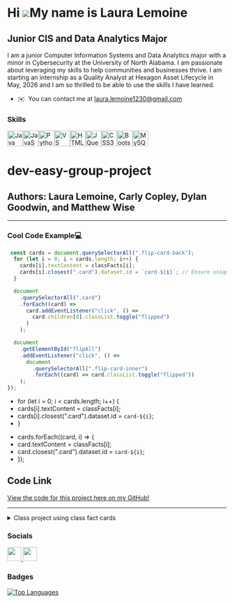 Hi ![](https://user-images.githubusercontent.com/18350557/176309783-0785949b-9127-417c-8b55-ab5a4333674e.gif)My name is Laura Lemoine
=====================================================================================================================================

Junior CIS and Data Analytics Major
-----------------------------------

I am a junior Computer Information Systems and Data Analytics major with a minor in Cybersecurity at the University of North Alabama. I am passionate about leveraging my skills to help communities and businesses thrive. I am starting an internship as a Quality Analyst at Hexagon Asset Lifecycle in May, 2026 and I am so thrilled to be able to use the skills I have learned.

* ✉️  You can contact me at [laura.lemoine1230@gmail.com](mailto:laura.lemoine1230@gmail.com)

### Skills


<p align="left">
<a href="https://www.oracle.com/java/" target="_blank" rel="noreferrer"><img src="https://raw.githubusercontent.com/danielcranney/readme-generator/main/public/icons/skills/java-colored.svg" width="36" height="36" alt="Java" /></a><a href="https://developer.mozilla.org/en-US/docs/Web/JavaScript" target="_blank" rel="noreferrer"><img src="https://raw.githubusercontent.com/danielcranney/readme-generator/main/public/icons/skills/javascript-colored.svg" width="36" height="36" alt="JavaScript" /></a><a href="https://www.python.org/" target="_blank" rel="noreferrer"><img src="https://raw.githubusercontent.com/danielcranney/readme-generator/main/public/icons/skills/python-colored.svg" width="36" height="36" alt="Python" /></a><a href="https://code.visualstudio.com/" target="_blank" rel="noreferrer"><img src="https://raw.githubusercontent.com/danielcranney/readme-generator/main/public/icons/skills/visualstudiocode.svg" width="36" height="36" alt="VS Code" /></a><a href="https://developer.mozilla.org/en-US/docs/Glossary/HTML5" target="_blank" rel="noreferrer"><img src="https://raw.githubusercontent.com/danielcranney/readme-generator/main/public/icons/skills/html5-colored.svg" width="36" height="36" alt="HTML5" /></a><a href="https://jquery.com/" target="_blank" rel="noreferrer"><img src="https://raw.githubusercontent.com/danielcranney/readme-generator/main/public/icons/skills/jquery-colored.svg" width="36" height="36" alt="JQuery" /></a><a href="https://www.w3.org/TR/CSS/#css" target="_blank" rel="noreferrer"><img src="https://raw.githubusercontent.com/danielcranney/readme-generator/main/public/icons/skills/css3-colored.svg" width="36" height="36" alt="CSS3" /></a><a href="https://getbootstrap.com/" target="_blank" rel="noreferrer"><img src="https://raw.githubusercontent.com/danielcranney/readme-generator/main/public/icons/skills/bootstrap-colored.svg" width="36" height="36" alt="Bootstrap" /></a><a href="https://www.mysql.com/" target="_blank" rel="noreferrer"><img src="https://raw.githubusercontent.com/danielcranney/readme-generator/main/public/icons/skills/mysql-colored.svg" width="36" height="36" alt="MySQL" /></a>
</p>

# dev-easy-group-project 

## Authors: Laura Lemoine, Carly Copley, Dylan Goodwin, and Matthew Wise
---

### Cool Code Example💻
```javascript
 const cards = document.querySelectorAll(".flip-card-back");
  for (let i = 0; i < cards.length; i++) {
    cards[i].textContent = classFacts[i];
    cards[i].closest(".card").dataset.id = `card-${i}`; // Ensure unique ID
  }

  document
    .querySelectorAll(".card")
    .forEach((card) =>
      card.addEventListener("click", () =>
        card.children[0].classList.toggle("flipped")
      )
    );

  document
    .getElementById("flipAll")
    .addEventListener("click", () =>
      document
        .querySelectorAll(".flip-card-inner")
        .forEach((card) => card.classList.toggle("flipped"))
    );
});
```
- for (let i = 0; i < cards.length; i++) {
-   cards[i].textContent = classFacts[i];
-   cards[i].closest(".card").dataset.id = `card-${i}`;
- }
+ cards.forEach((card, i) => {
+   card.textContent = classFacts[i];
+   card.closest(".card").dataset.id = `card-${i}`;
+ });

## Code Link

[View the code for this project here on my GitHub!](https://github.com/llemoine1230/dev-easy-project)

---

<details>
  <summary>Class project using class fact cards</summary>

  This was a class project for Web Development (CIS 276) 🦭 to make fact cards from classmates and have them do cool functions like:

  - Flipping  
  - Being likable (❤️)  
  - Sortable  

  This snippet dynamically fills the back of each card with a classmate fact and gives each card a unique ID to ensure sortability.
</details>


### Socials

<p align="left"> <a href="https://www.github.com/llemoine1230" target="_blank" rel="noreferrer"> <picture> <source media="(prefers-color-scheme: dark)" srcset="https://raw.githubusercontent.com/danielcranney/readme-generator/main/public/icons/socials/github-dark.svg" /> <source media="(prefers-color-scheme: light)" srcset="https://raw.githubusercontent.com/danielcranney/readme-generator/main/public/icons/socials/github.svg" /> <img src="https://raw.githubusercontent.com/danielcranney/readme-generator/main/public/icons/socials/github.svg" width="32" height="32" /> </picture> </a> <a href="https://www.linkedin.com/in/laura-b-lemoine/" target="_blank" rel="noreferrer"> <picture> <source media="(prefers-color-scheme: dark)" srcset="https://raw.githubusercontent.com/danielcranney/readme-generator/main/public/icons/socials/linkedin-dark.svg" /> <source media="(prefers-color-scheme: light)" srcset="https://raw.githubusercontent.com/danielcranney/readme-generator/main/public/icons/socials/linkedin.svg" /> <img src="https://raw.githubusercontent.com/danielcranney/readme-generator/main/public/icons/socials/linkedin.svg" width="32" height="32" /> </picture> </a></p>

### Badges

<a href="https://github.com/llemoine1230" align="left"><img src="https://github-readme-stats.vercel.app/api/top-langs/?username=llemoine1230&langs_count=10&title_color=0891b2&text_color=ffffff&icon_color=0891b2&bg_color=1c1917&hide_border=true&locale=en&custom_title=Top%20%Languages" alt="Top Languages" /></a>
